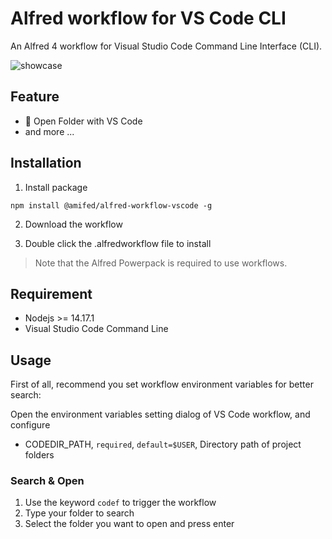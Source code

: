 # Alfred workflow for VS Code CLI

An Alfred 4 workflow for Visual Studio Code Command Line Interface (CLI).

![showcase](./showcase.png)

## Feature

- 📂 Open Folder with VS Code
- and more ...

## Installation

1. Install package

```shell
npm install @amifed/alfred-workflow-vscode -g
```

2. Download the workflow

3. Double click the .alfredworkflow file to install

> Note that the Alfred Powerpack is required to use workflows.

## Requirement

- Nodejs >= 14.17.1
- Visual Studio Code Command Line

## Usage

First of all, recommend you set workflow environment variables for better search:

Open the environment variables setting dialog of VS Code workflow, and configure

- CODEDIR_PATH, `required`, `default=$USER`, Directory path of project folders

### Search & Open

1. Use the keyword `codef` to trigger the workflow
2. Type your folder to search
3. Select the folder you want to open and press enter
